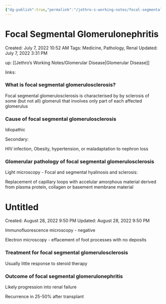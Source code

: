 ```yaml
---
{"dg-publish":true,"permalink":"/jethro-s-working-notes/focal-segmental-glomerulonephritis/","dgPassFrontmatter":true}
---
```



# Focal Segmental Glomerulonephritis

Created: July 7, 2022 10:52 AM
Tags: Medicine, Pathology, Renal
Updated: July 7, 2022 3:31 PM

up: [[Jethro’s Working Notes/Glomerular Disease\|Glomerular Disease]] 

links:

### **What is focal segmental glomerulosclerosis?**

Focal segmental glomerulosclerosis is characterised by by sclerosis of some (but not all) glomeruli that involves only part of each affected glomerulus

### **Cause of focal segmental glomerulosclerosis**

Idiopathic

Secondary:

HIV infection, Obesity, hypertension, or maladaptation to nephron loss

### **Glomerular pathology of focal segmental glomerulosclerosis**

Light microscopy - Focal and segmental hyalinosis and sclerosis:

Replacement of capillary loops with accelular amorphous material derived from plasma protein, collagen or basement membrane material


<div class="transclusion internal-embed is-loaded"><div class="markdown-embed">





# Untitled

Created: August 28, 2022 9:50 PM
Updated: August 28, 2022 9:50 PM

</div></div>


Immunofluorescence microscopy - negative

Electron microscopy - effacement of foot processes with no deposits

### **Treatment for focal segmental glomerulosclerosis**

Usually little response to steroid therapy

### **Outcome of focal segmental glomerulonephritis**

Likely progression into renal failure

Recurrence in 25-50% after transplant